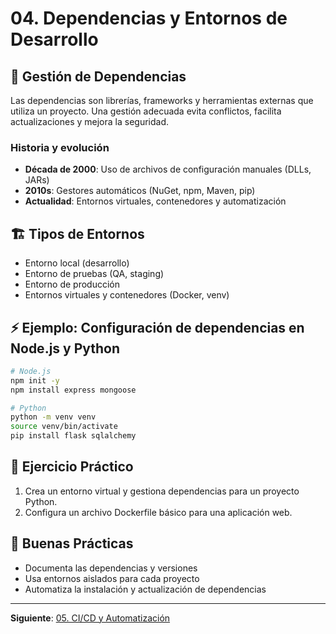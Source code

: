 # 04. Dependencias y Entornos de Desarrollo

## 🧩 Gestión de Dependencias

Las dependencias son librerías, frameworks y herramientas externas que utiliza un proyecto. Una gestión adecuada evita conflictos, facilita actualizaciones y mejora la seguridad.

### Historia y evolución

- **Década de 2000**: Uso de archivos de configuración manuales (DLLs, JARs)
- **2010s**: Gestores automáticos (NuGet, npm, Maven, pip)
- **Actualidad**: Entornos virtuales, contenedores y automatización

## 🏗️ Tipos de Entornos

- Entorno local (desarrollo)
- Entorno de pruebas (QA, staging)
- Entorno de producción
- Entornos virtuales y contenedores (Docker, venv)

## ⚡ Ejemplo: Configuración de dependencias en Node.js y Python

```bash
# Node.js
npm init -y
npm install express mongoose

# Python
python -m venv venv
source venv/bin/activate
pip install flask sqlalchemy
```

## 📝 Ejercicio Práctico

1. Crea un entorno virtual y gestiona dependencias para un proyecto Python.
2. Configura un archivo Dockerfile básico para una aplicación web.

## 🎯 Buenas Prácticas

- Documenta las dependencias y versiones
- Usa entornos aislados para cada proyecto
- Automatiza la instalación y actualización de dependencias

---

**Siguiente**: [05. CI/CD y Automatización](./05-cicd.md)
